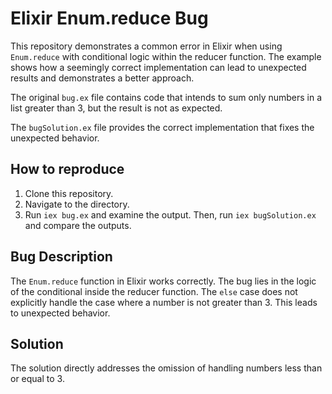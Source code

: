 # Elixir Enum.reduce Bug

This repository demonstrates a common error in Elixir when using `Enum.reduce` with conditional logic within the reducer function.  The example shows how a seemingly correct implementation can lead to unexpected results and demonstrates a better approach.

The original `bug.ex` file contains code that intends to sum only numbers in a list greater than 3, but the result is not as expected.

The `bugSolution.ex` file provides the correct implementation that fixes the unexpected behavior.

## How to reproduce

1. Clone this repository.
2. Navigate to the directory.
3. Run `iex bug.ex` and examine the output. Then, run `iex bugSolution.ex` and compare the outputs.

## Bug Description

The `Enum.reduce` function in Elixir works correctly. The bug lies in the logic of the conditional inside the reducer function.   The `else` case does not explicitly handle the case where a number is not greater than 3.   This leads to unexpected behavior.

## Solution

The solution directly addresses the omission of handling numbers less than or equal to 3.